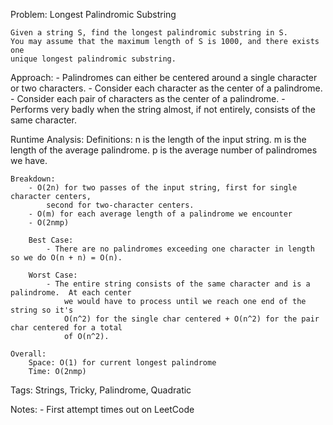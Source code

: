 Problem:
    Longest Palindromic Substring
    
    Given a string S, find the longest palindromic substring in S.
    You may assume that the maximum length of S is 1000, and there exists one
    unique longest palindromic substring.
    
Approach:
    - Palindromes can either be centered around a single character or two characters.
    - Consider each character as the center of a palindrome.
    - Consider each pair of characters as the center of a palindrome.
    - Performs very badly when the string almost, if not entirely, consists of the same
        character.

Runtime Analysis:
    Definitions:
        n is the length of the input string.
        m is the length of the average palindrome.
        p is the average number of palindromes we have.
        
    Breakdown:
        - O(2n) for two passes of the input string, first for single character centers,
            second for two-character centers.
        - O(m) for each average length of a palindrome we encounter
        - O(2nmp)
        
        Best Case:
            - There are no palindromes exceeding one character in length so we do O(n + n) = O(n).
            
        Worst Case:
            - The entire string consists of the same character and is a palindrome.  At each center
                we would have to process until we reach one end of the string so it's
                O(n^2) for the single char centered + O(n^2) for the pair char centered for a total
                of O(n^2).
        
    Overall:
        Space: O(1) for current longest palindrome
        Time: O(2nmp)

Tags: Strings, Tricky, Palindrome, Quadratic

Notes:
    - First attempt times out on LeetCode